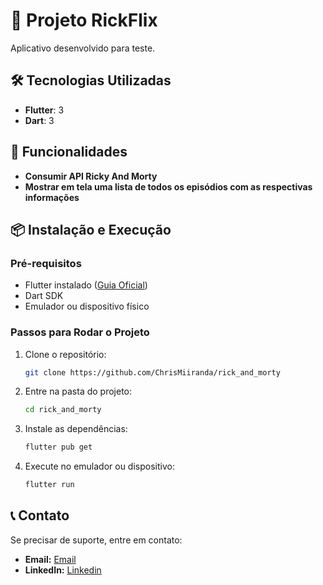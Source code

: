 # 📱 Projeto RickFlix

Aplicativo desenvolvido para teste.

## 🛠️ Tecnologias Utilizadas

- **Flutter**: 3
- **Dart**: 3

## 🚀 Funcionalidades

- **Consumir API Ricky And Morty**
- **Mostrar em tela uma lista de todos os episódios com as respectivas informações**


## 📦 Instalação e Execução

### Pré-requisitos

- Flutter instalado ([Guia Oficial](https://docs.flutter.dev/get-started/install))
- Dart SDK
- Emulador ou dispositivo físico

### Passos para Rodar o Projeto

1. Clone o repositório:
   ```sh
   git clone https://github.com/ChrisMiiranda/rick_and_morty
   ```
2. Entre na pasta do projeto:
   ```sh
   cd rick_and_morty
   ```
3. Instale as dependências:
   ```sh
   flutter pub get
   ```
4. Execute no emulador ou dispositivo:
   ```sh
   flutter run
   ```

## 📞 Contato

Se precisar de suporte, entre em contato:

- **Email:** [Email](christopher.ramos.miranda@gmail.com)
- **LinkedIn:** [Linkedin](https://www.linkedin.com/in/christopher-ramos-miranda-973366156/)
